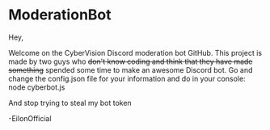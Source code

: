 # ModerationBot

Hey, 

Welcome on the CyberVision Discord moderation bot GitHub. This project is made by two guys who ~~don't know coding and think that they have made something~~ spended some time to make an awesome Discord bot. Go and change the config.json file for your information and do in your console: node cyberbot.js

And stop trying to steal my bot token 

-EilonOfficial
